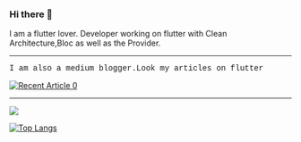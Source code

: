 ### Hi there 👋

I am a flutter lover. Developer working on flutter with Clean Architecture,Bloc as well as the Provider.

------------------------------------------------------------------------------------------------------------------------------------------------------------------

<p style = "font-family:courier,arial,helvetica;">
I am also a medium blogger.Look my articles on flutter</p>

<a target="_blank" href="https://github-readme-medium-recent-article.vercel.app/medium/@sahasuthpala/0"><img src="https://github-readme-medium-recent-article.vercel.app/medium/@sahasuthpala/0" alt="Recent Article 0"> 

------------------------------------------------------------------------------------------------------------------------------------------------------------------

<img align="center" src="https://github-readme-stats.vercel.app/api/<top-langs>/?username=@Dineth95&theme=theme: jekyll-theme-cayman" />

[![Top Langs](https://github-readme-stats.vercel.app/api/top-langs/?username=Dineth95)](https://github.com/Dineth95/github-readme-stats)


